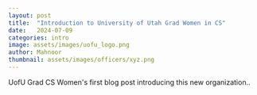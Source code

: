 ```yaml
---
layout: post
title:  "Introduction to University of Utah Grad Women in CS"
date:   2024-07-09
categories: intro
image: assets/images/uofu_logo.png
author: Mahnoor
thumbnail: assets/images/officers/xyz.png
---
```


UofU Grad CS Women's first blog post introducing this new organization..

